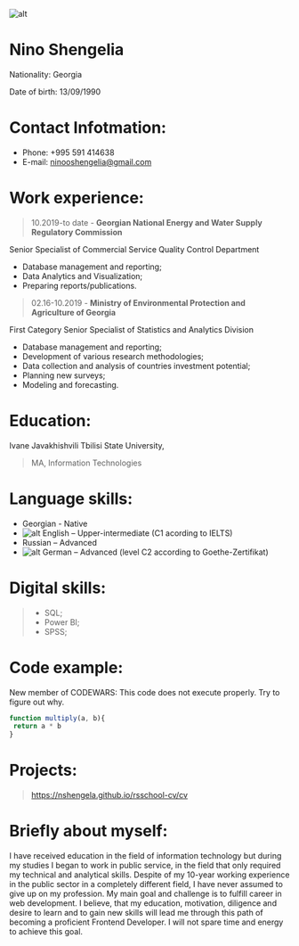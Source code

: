 ![alt](/rsschool-cv/personal.jpg) 
# **Nino Shengelia**
Nationality: Georgia

Date of birth: 13/09/1990


# Contact Infotmation:
* Phone: +995 591 414638
* E-mail: <ninooshengelia@gmail.com>
#  Work experience: 
>10.2019-to date - **Georgian National Energy and Water Supply Regulatory Commission**

Senior Specialist of Commercial Service Quality Control Department
* Database management and reporting;
* Data Analytics and Visualization;
* Preparing reports/publications. 

>02.16-10.2019  - **Ministry of Environmental Protection and Agriculture of Georgia**

First Category Senior Specialist of Statistics and Analytics Division

* Database management and reporting;
* Development of various research methodologies;
* Data collection and analysis of countries investment potential;
* Planning new surveys;
* Modeling and forecasting. 

# Education:
Ivane Javakhishvili Tbilisi State University, 
>MA, Information Technologies


# Language skills:
- Georgian - Native
- ![alt](/rsschool-cv/ielts.jpg) English – Upper-intermediate (C1 acording to IELTS)  
- Russian – Advanced 
- ![alt](/rsschool-cv/goethe.jpg) German – Advanced (level C2 according to Goethe-Zertifikat) 

# Digital skills:
> - SQL;
> - Power BI;
> - SPSS;

# Code example:
New member of CODEWARS: This code does not execute properly. Try to figure out why.
```javascript
function multiply(a, b){
 return a * b
}

```
# Projects:

> https://nshengela.github.io/rsschool-cv/cv


# Briefly about myself:

I have received education in the field of information technology but during my studies I began to work in public service, in the field that only required my technical and analytical skills.
Despite of my 10-year working experience in the public sector in a completely different field, I have never assumed to give up on my profession. My main goal and challenge is to fulfill career in web development.
I believe, that my education, motivation, diligence and desire to learn and to gain new skills will lead me through this path of becoming a proficient Frontend Developer. I will not spare time and energy to achieve this goal. 